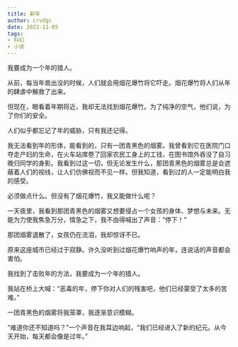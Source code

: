 ```yaml
---
title: 新年
author: crvdgc
date: 2022-11-05
tags:
- 科幻
- 小说
---
```


我要成为一个年的猎人。

从前，每当年兽出没的时候，人们就会用烟花爆竹将它吓走。烟花爆竹将人们从年的肆虐中解救了出来。

但现在，眼看着年期将近，我却无法找到烟花爆竹。为了纯净的空气，他们说，为了你们的安全。

人们似乎都忘记了年的威胁，只有我还记得。

我无法看到年的形体，能看到的，只有一团青黑色的烟雾。我曾看到它在医院门口夺走产妇的生命，在火车站席卷了回家农民工身上的工钱，在图书馆外吞没了自习晚归同学的身影。我看到过这一切，但无论发生什么，那团青黑色的烟雾总是会遮蔽着人们的视线，让人们仿佛视而不见一样。但我知道，看到过的人一定能明白我的感受。

必须做点什么。但没有了烟花爆竹，我又能做什么呢？

一天夜里，我看到那团青黑色的烟雾又想要侵占一个女孩的身体、梦想与未来。无能为力使我焦急万分，情急之下，我不由得喊出了声音：“停下！”

那团烟雾退散了，女孩仍在流泪，我却惊讶不已。

原来这座城市已经过于寂静。许久没听到过烟花爆竹响声的年，连说话的声音都会害怕。

我找到了击败年的方法，我要成为一个年的猎人。

我站在桥上大喊：“恶毒的年，停下你对人们的残害吧，他们已经蒙受了太多的苦难。”

一团青黑色的烟雾将我笼罩，我逐渐意识模糊。

“难道你还不知道吗？”一个声音在我耳边响起，“我们已经进入了新的纪元。从今天开始，每天都会像是过年。”

